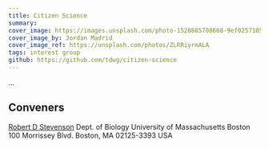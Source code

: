 ```yaml
---
title: Citizen Science
summary: 
cover_image: https://images.unsplash.com/photo-1520885708668-9ef025710520
cover_image_by: Jordan Madrid
cover_image_ref: https://unsplash.com/photos/ZLRRiyrmALA
tags: interest group
github: https://github.com/tdwg/citizen-science
---
```

 
...

## Conveners

[Robert D Stevenson](mailto:robert.stevenson@umb.edu)
Dept. of Biology
University of Massachusetts Boston
100 Morrissey Blvd.
Boston, MA 02125-3393
USA
